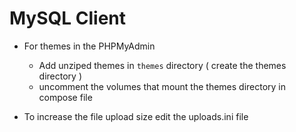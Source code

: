 # MySQL Client

- For themes in the PHPMyAdmin
  - Add unziped themes in `themes` directory ( create the themes directory )
  - uncomment the volumes that mount the themes directory in compose file

- To increase the file upload size edit the uploads.ini file

